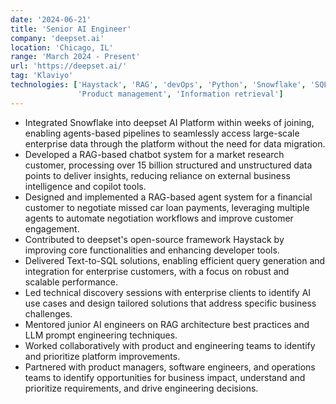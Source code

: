 ```yaml
---
date: '2024-06-21'
title: 'Senior AI Engineer'
company: 'deepset.ai'
location: 'Chicago, IL'
range: 'March 2024 - Present'
url: 'https://deepset.ai/'
tag: 'Klaviyo'
technologies: ['Haystack', 'RAG', 'devOps', 'Python', 'Snowflake', 'SQL', 'Javascript',
               'Product management', 'Information retrieval']
---
```


- Integrated Snowflake into deepset AI Platform within weeks of joining, enabling agents-based pipelines to seamlessly access large-scale enterprise data through the platform without the need for data migration.
- Developed a RAG-based chatbot system for a market research customer, processing over 15 billion structured and unstructured data points to deliver insights, reducing reliance on external business intelligence and copilot tools.
- Designed and implemented a RAG-based agent system for a financial customer to negotiate missed car loan payments, leveraging multiple agents to automate negotiation workflows and improve customer engagement.
- Contributed to deepset's open-source framework Haystack by improving core functionalities and enhancing developer tools.
- Delivered Text-to-SQL solutions, enabling efficient query generation and integration for enterprise customers, with a focus on robust and scalable performance.
- Led technical discovery sessions with enterprise clients to identify AI use cases and design tailored solutions that address specific business challenges.
- Mentored junior AI engineers on RAG architecture best practices and LLM prompt engineering techniques.
- Worked collaboratively with product and engineering teams to identify and prioritize platform improvements.
- Partnered with product managers, software engineers, and operations teams to identify opportunities for business impact, understand and prioritize requirements, and drive engineering decisions.
